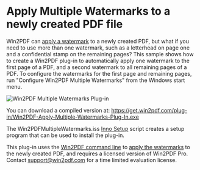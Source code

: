 # Apply Multiple Watermarks to a newly created PDF file 

Win2PDF can [apply a watermark](https://www.win2pdf.com/doc/pdf-watermark.html) to a newly created PDF, but what if you need to use more than one watermark, such as a letterhead on page one and a confidential stamp on the remaining pages?  This sample shows how to create a Win2PDF plug-in to automatically apply one watermark to the first page of a PDF, and a second watermark to all remaining pages of a PDF. To configure the watermarks for the first page and remaining pages, run "Configure Win2PDF Multiple Watermarks" from the Windows start menu.

![Win2PDF Multiple Watermarks Plug-in](https://www.win2pdf.com/assets/images/win2pdf/plug-in/win2pdf-apply-multiple-watermarks-plug-in.png)

You can download a compiled version at: https://get.win2pdf.com/plug-in/Win2PDF-Apply-Multiple-Watermarks-Plug-In.exe

The Win2PDFMultipleWatermarks.iss [Inno Setup](https://jrsoftware.org/isinfo.php) script creates a setup program that can be used to install the plug-in.

This plug-in uses the [Win2PDF command line](https://www.win2pdf.com/doc/win2pdf-desktop-command-line.html) to [apply the watermarks](https://www.win2pdf.com/doc/command-line-watermark-pdf.html) to the newly created PDF, and requires a licensed version of Win2PDF Pro.  Contact support@win2pdf.com for a time limited evaluation license.

